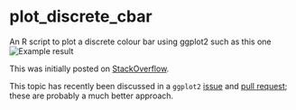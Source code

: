 # plot_discrete_cbar

An R script to plot a discrete colour bar using ggplot2 such as this one
![Example result](https://i.stack.imgur.com/RXBhr.png)

This was initially posted on [StackOverflow](https://stackoverflow.com/a/50540633/4124334).

This topic has recently been discussed in a `ggplot2` [issue](https://github.com/tidyverse/ggplot2/issues/2673) and [pull request](https://github.com/tidyverse/ggplot2/pull/3096); these are probably a much better approach.
